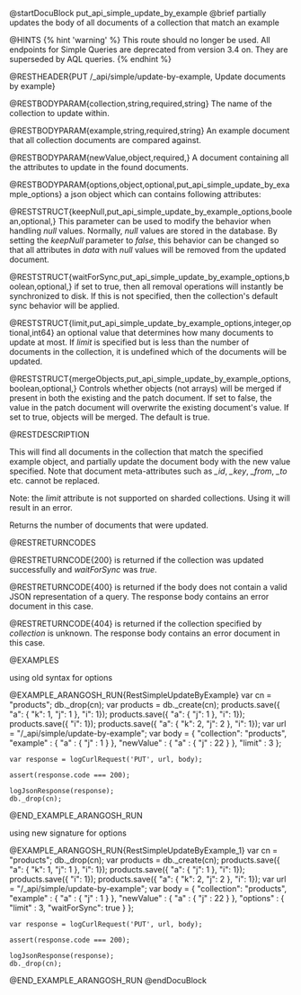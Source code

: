 @startDocuBlock put_api_simple_update_by_example
@brief partially updates the body of all documents of a collection that match an example

@HINTS
{% hint 'warning' %}
This route should no longer be used.
All endpoints for Simple Queries are deprecated from version 3.4 on.
They are superseded by AQL queries.
{% endhint %}

@RESTHEADER{PUT /_api/simple/update-by-example, Update documents by example}

@RESTBODYPARAM{collection,string,required,string}
The name of the collection to update within.

@RESTBODYPARAM{example,string,required,string}
An example document that all collection documents are compared against.

@RESTBODYPARAM{newValue,object,required,}
A document containing all the attributes to update in the found documents.

@RESTBODYPARAM{options,object,optional,put_api_simple_update_by_example_options}
a json object which can contains following attributes:

@RESTSTRUCT{keepNull,put_api_simple_update_by_example_options,boolean,optional,}
This parameter can be used to modify the behavior when
handling *null* values. Normally, *null* values are stored in the
database. By setting the *keepNull* parameter to *false*, this
behavior can be changed so that all attributes in *data* with *null*
values will be removed from the updated document.

@RESTSTRUCT{waitForSync,put_api_simple_update_by_example_options,boolean,optional,}
if set to true, then all removal operations will
instantly be synchronized to disk. If this is not specified, then the
collection's default sync behavior will be applied.

@RESTSTRUCT{limit,put_api_simple_update_by_example_options,integer,optional,int64}
an optional value that determines how many documents to
update at most. If *limit* is specified but is less than the number
of documents in the collection, it is undefined which of the documents
will be updated.

@RESTSTRUCT{mergeObjects,put_api_simple_update_by_example_options,boolean,optional,}
Controls whether objects (not arrays) will be merged if present in both the
existing and the patch document. If set to false, the value in the
patch document will overwrite the existing document's value. If set to
true, objects will be merged. The default is true.

@RESTDESCRIPTION

This will find all documents in the collection that match the specified
example object, and partially update the document body with the new value
specified. Note that document meta-attributes such as *_id*, *_key*,
*_from*, *_to* etc. cannot be replaced.

Note: the *limit* attribute is not supported on sharded collections.
Using it will result in an error.

Returns the number of documents that were updated.

@RESTRETURNCODES

@RESTRETURNCODE{200}
is returned if the collection was updated successfully and *waitForSync* was
*true*.

@RESTRETURNCODE{400}
is returned if the body does not contain a valid JSON representation of a
query. The response body contains an error document in this case.

@RESTRETURNCODE{404}
is returned if the collection specified by *collection* is unknown.  The
response body contains an error document in this case.

@EXAMPLES

using old syntax for options

@EXAMPLE_ARANGOSH_RUN{RestSimpleUpdateByExample}
    var cn = "products";
    db._drop(cn);
    var products = db._create(cn);
    products.save({ "a": { "k": 1, "j": 1 }, "i": 1});
    products.save({ "a": { "j": 1 }, "i": 1});
    products.save({ "i": 1});
    products.save({ "a": { "k": 2, "j": 2 }, "i": 1});
    var url = "/_api/simple/update-by-example";
    var body = {
      "collection": "products",
      "example" : { "a" : { "j" : 1 } },
      "newValue" : { "a" : { "j" : 22 } },
      "limit" : 3
    };

    var response = logCurlRequest('PUT', url, body);

    assert(response.code === 200);

    logJsonResponse(response);
    db._drop(cn);
@END_EXAMPLE_ARANGOSH_RUN

using new signature for options

@EXAMPLE_ARANGOSH_RUN{RestSimpleUpdateByExample_1}
    var cn = "products";
    db._drop(cn);
    var products = db._create(cn);
    products.save({ "a": { "k": 1, "j": 1 }, "i": 1});
    products.save({ "a": { "j": 1 }, "i": 1});
    products.save({ "i": 1});
    products.save({ "a": { "k": 2, "j": 2 }, "i": 1});
    var url = "/_api/simple/update-by-example";
    var body = {
      "collection": "products",
      "example" : { "a" : { "j" : 1 } },
      "newValue" : { "a" : { "j" : 22 } },
      "options" :  { "limit" : 3, "waitForSync": true }
    };

    var response = logCurlRequest('PUT', url, body);

    assert(response.code === 200);

    logJsonResponse(response);
    db._drop(cn);
@END_EXAMPLE_ARANGOSH_RUN
@endDocuBlock

